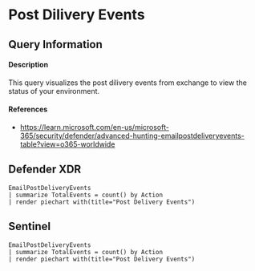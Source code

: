 # Post Dilivery Events

## Query Information

#### Description
This query visualizes the post dilivery events from exchange to view the status of your environment.

#### References
- https://learn.microsoft.com/en-us/microsoft-365/security/defender/advanced-hunting-emailpostdeliveryevents-table?view=o365-worldwide

## Defender XDR
```KQL
EmailPostDeliveryEvents
| summarize TotalEvents = count() by Action
| render piechart with(title="Post Delivery Events")
```
## Sentinel
```KQL
EmailPostDeliveryEvents
| summarize TotalEvents = count() by Action
| render piechart with(title="Post Delivery Events")
```
